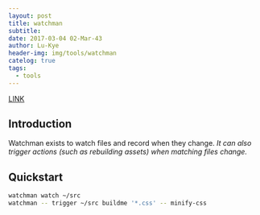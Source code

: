 ```yaml
---
layout: post
title: watchman
subtitle: 
date: 2017-03-04 02-Mar-43
author: Lu-Kye
header-img: img/tools/watchman
catelog: true
tags: 
  - tools
---
```

[LINK](https://facebook.github.io/watchman/)

## Introduction
Watchman exists to watch files and record when they change. *It can also trigger actions (such as rebuilding assets) when matching files change.*

## Quickstart
```bash
watchman watch ~/src
watchman -- trigger ~/src buildme '*.css' -- minify-css
```
